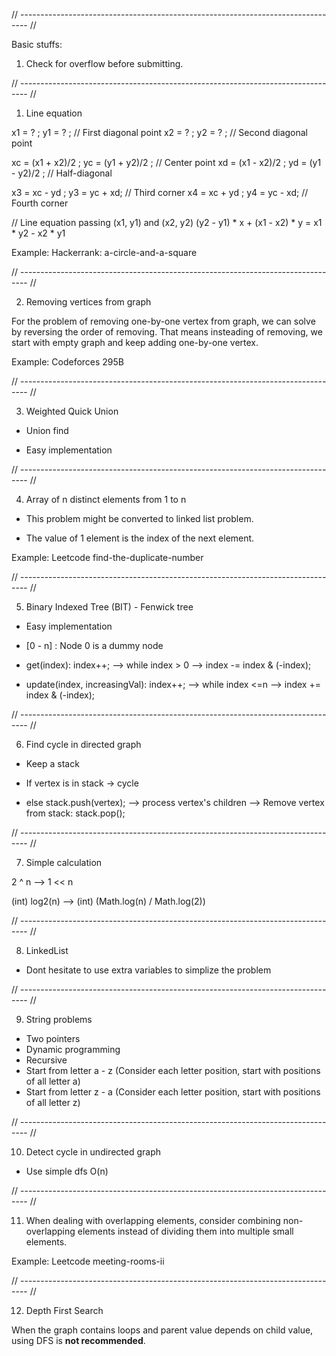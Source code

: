 // -------------------------------------------------------------------------------- //

Basic stuffs: 

1. Check for overflow before submitting.

// -------------------------------------------------------------------------------- //
1. Line equation

x1 = ?  ;  y1 = ? ;    // First diagonal point
x2 = ?  ;  y2 = ? ;    // Second diagonal point

xc = (x1 + x2)/2  ;  yc = (y1 + y2)/2  ;    // Center point
xd = (x1 - x2)/2  ;  yd = (y1 - y2)/2  ;    // Half-diagonal

x3 = xc - yd  ;  y3 = yc + xd;    // Third corner
x4 = xc + yd  ;  y4 = yc - xd;    // Fourth corner

// Line equation passing (x1, y1) and (x2, y2)
(y2 - y1) * x + (x1 - x2) * y = x1 * y2 - x2 * y1

Example: Hackerrank: a-circle-and-a-square

// -------------------------------------------------------------------------------- //

2. Removing vertices from graph

For the problem of removing one-by-one vertex from graph, we can solve by reversing the order of removing. That means insteading of removing, we start with empty graph and keep adding one-by-one vertex.

Example: Codeforces 295B

// -------------------------------------------------------------------------------- //

3. Weighted Quick Union

- Union find

- Easy implementation

// -------------------------------------------------------------------------------- //

4. Array of n distinct elements from 1 to n

- This problem might be converted to linked list problem.

- The value of 1 element is the index of the next element.

Example: Leetcode find-the-duplicate-number

// -------------------------------------------------------------------------------- //

5. Binary Indexed Tree (BIT) - Fenwick tree

- Easy implementation

- [0 - n] : Node 0 is a dummy node

- get(index): index++; --> while index > 0 --> index -= index & (-index);

- update(index, increasingVal): index++; --> while index <=n --> index += index & (-index);

// -------------------------------------------------------------------------------- //

6. Find cycle in directed graph

- Keep a stack

- If vertex is in stack -> cycle

- else stack.push(vertex); --> process vertex's children --> Remove vertex from stack: stack.pop();

// -------------------------------------------------------------------------------- //

7. Simple calculation

2 ^ n --> 1 << n

(int) log2(n) --> (int) (Math.log(n) / Math.log(2))

// -------------------------------------------------------------------------------- //

8. LinkedList

- Dont hesitate to use extra variables to simplize the problem

// -------------------------------------------------------------------------------- //

9. String problems

- Two pointers
- Dynamic programming
- Recursive
- Start from letter a - z (Consider each letter position, start with positions of all letter a)
- Start from letter z - a (Consider each letter position, start with positions of all letter z)

// -------------------------------------------------------------------------------- //

10. Detect cycle in undirected graph

- Use simple dfs O(n)

// -------------------------------------------------------------------------------- //

11. When dealing with overlapping elements, consider combining non-overlapping elements instead of dividing them into multiple small elements.

Example: Leetcode meeting-rooms-ii

// -------------------------------------------------------------------------------- //

12. Depth First Search

When the graph contains loops and parent value depends on child value, using DFS is **not recommended**.
